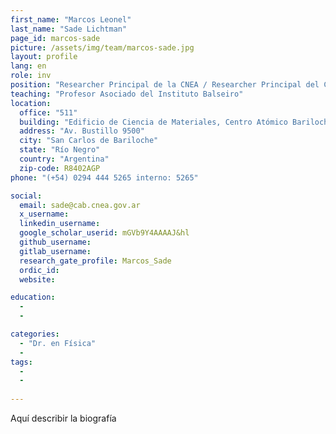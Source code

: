 ```yaml
---
first_name: "Marcos Leonel"
last_name: "Sade Lichtman"
page_id: marcos-sade
picture: /assets/img/team/marcos-sade.jpg
layout: profile
lang: en
role: inv
position: "Researcher Principal de la CNEA / Researcher Principal del CONICET"
teaching: "Profesor Asociado del Instituto Balseiro"
location:
  office: "511"
  building: "Edificio de Ciencia de Materiales, Centro Atómico Bariloche"
  address: "Av. Bustillo 9500"
  city: "San Carlos de Bariloche"
  state: "Río Negro"
  country: "Argentina"
  zip-code: R8402AGP
phone: "(+54) 0294 444 5265 interno: 5265"

social:
  email: sade@cab.cnea.gov.ar
  x_username:
  linkedin_username:
  google_scholar_userid: mGVb9Y4AAAAJ&hl
  github_username:
  gitlab_username:
  research_gate_profile: Marcos_Sade
  ordic_id:
  website:

education:
  -
  -

categories: 
  - "Dr. en Física"
  -
tags: 
  -
  -
  
---
```



Aquí describir la biografía
